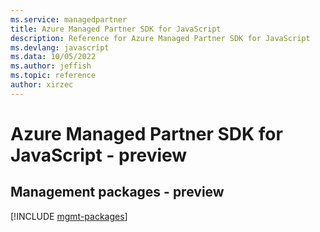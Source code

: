 ```yaml
---
ms.service: managedpartner
title: Azure Managed Partner SDK for JavaScript
description: Reference for Azure Managed Partner SDK for JavaScript
ms.devlang: javascript
ms.data: 10/05/2022
ms.author: jeffish
ms.topic: reference
author: xirzec
---
```

# Azure Managed Partner SDK for JavaScript - preview

## Management packages - preview
[!INCLUDE [mgmt-packages](managed-partner-mgmt-index.md)]
